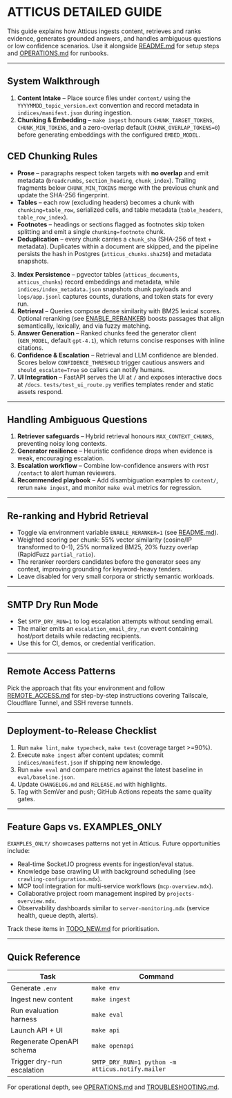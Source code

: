 # ATTICUS DETAILED GUIDE

This guide explains how Atticus ingests content, retrieves and ranks evidence, generates grounded answers,
and handles ambiguous questions or low confidence scenarios. Use it alongside [README.md](../README.md) for
setup steps and [OPERATIONS.md](../OPERATIONS.md) for runbooks.

---

## System Walkthrough

1. **Content Intake** – Place source files under `content/` using the `YYYYMMDD_topic_version.ext`
   convention and record metadata in `indices/manifest.json` during ingestion.
2. **Chunking & Embedding** – `make ingest` honours `CHUNK_TARGET_TOKENS`, `CHUNK_MIN_TOKENS`, and a
   zero-overlap default (`CHUNK_OVERLAP_TOKENS=0`) before generating embeddings with the configured
   `EMBED_MODEL`.

## CED Chunking Rules

- **Prose** – paragraphs respect token targets with **no overlap** and emit metadata (`breadcrumbs`, `section_heading`, `chunk_index`).
  Trailing fragments below `CHUNK_MIN_TOKENS` merge with the previous chunk and update the SHA-256 fingerprint.
- **Tables** – each row (excluding headers) becomes a chunk with `chunking=table_row`, serialized cells, and table metadata
  (`table_headers`, `table_row_index`).
- **Footnotes** – headings or sections flagged as footnotes skip token splitting and emit a single `chunking=footnote` chunk.
- **Deduplication** – every chunk carries a `chunk_sha` (SHA-256 of text + metadata). Duplicates within a document are skipped,
  and the pipeline persists the hash in Postgres (`atticus_chunks.sha256`) and metadata snapshots.

3. **Index Persistence** – pgvector tables (`atticus_documents`, `atticus_chunks`) record embeddings and metadata, while `indices/index_metadata.json` snapshots chunk payloads and `logs/app.jsonl` captures counts, durations, and token stats for every run.
4. **Retrieval** – Queries compose dense similarity with BM25 lexical scores. Optional reranking (see
   [ENABLE_RERANKER](#re-ranking-and-hybrid-retrieval)) boosts passages that align semantically, lexically,
   and via fuzzy matching.
5. **Answer Generation** – Ranked chunks feed the generator client (`GEN_MODEL`, default `gpt-4.1`), which
   returns concise responses with inline citations.
6. **Confidence & Escalation** – Retrieval and LLM confidence are blended. Scores below `CONFIDENCE_THRESHOLD`
   trigger cautious answers and `should_escalate=True` so callers can notify humans.
7. **UI Integration** – FastAPI serves the UI at `/` and exposes interactive docs at `/docs`.
   `tests/test_ui_route.py` verifies templates render and static assets respond.

---

## Handling Ambiguous Questions

1. **Retriever safeguards** – Hybrid retrieval honours `MAX_CONTEXT_CHUNKS`, preventing noisy long contexts.
2. **Generator resilience** – Heuristic confidence drops when evidence is weak, encouraging escalation.
3. **Escalation workflow** – Combine low-confidence answers with `POST /contact` to alert human reviewers.
4. **Recommended playbook** – Add disambiguation examples to `content/`, rerun `make ingest`, and monitor
   `make eval` metrics for regression.

---

## Re-ranking and Hybrid Retrieval

- Toggle via environment variable `ENABLE_RERANKER=1` (see [README.md](../README.md#environment)).
- Weighted scoring per chunk: 55% vector similarity (cosine/IP transformed to 0–1), 25% normalized BM25, 20%
  fuzzy overlap (RapidFuzz `partial_ratio`).
- The reranker reorders candidates before the generator sees any context, improving grounding for
  keyword-heavy tenders.
- Leave disabled for very small corpora or strictly semantic workloads.

---

## SMTP Dry Run Mode

- Set `SMTP_DRY_RUN=1` to log escalation attempts without sending email.
- The mailer emits an `escalation_email_dry_run` event containing host/port details while redacting
  recipients.
- Use this for CI, demos, or credential verification.

---

## Remote Access Patterns

Pick the approach that fits your environment and follow [REMOTE_ACCESS.md](REMOTE_ACCESS.md) for step-by-step
instructions covering Tailscale, Cloudflare Tunnel, and SSH reverse tunnels.

---

## Deployment-to-Release Checklist

1. Run `make lint`, `make typecheck`, `make test` (coverage target >=90%).
2. Execute `make ingest` after content updates; commit `indices/manifest.json` if shipping new knowledge.
3. Run `make eval` and compare metrics against the latest baseline in `eval/baseline.json`.
4. Update `CHANGELOG.md` and `RELEASE.md` with highlights.
5. Tag with SemVer and push; GitHub Actions repeats the same quality gates.

---

## Feature Gaps vs. EXAMPLES_ONLY

`EXAMPLES_ONLY/` showcases patterns not yet in Atticus. Future opportunities include:

- Real-time Socket.IO progress events for ingestion/eval status.
- Knowledge base crawling UI with background scheduling (see `crawling-configuration.mdx`).
- MCP tool integration for multi-service workflows (`mcp-overview.mdx`).
- Collaborative project room management inspired by `projects-overview.mdx`.
- Observability dashboards similar to `server-monitoring.mdx` (service health, queue depth, alerts).

Track these items in [TODO_NEW.md](../TODO_NEW.md#1-glossary-baseline--documentation-hardening) for prioritisation.

---

## Quick Reference

| Task                       | Command                                          |
| -------------------------- | ------------------------------------------------ |
| Generate `.env`            | `make env`                                       |
| Ingest new content         | `make ingest`                                    |
| Run evaluation harness     | `make eval`                                      |
| Launch API + UI            | `make api`                                       |
| Regenerate OpenAPI schema  | `make openapi`                                   |
| Trigger dry-run escalation | `SMTP_DRY_RUN=1 python -m atticus.notify.mailer` |

For operational depth, see [OPERATIONS.md](../OPERATIONS.md) and [TROUBLESHOOTING.md](../TROUBLESHOOTING.md).
